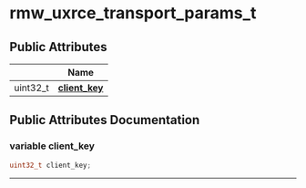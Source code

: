 # rmw_uxrce_transport_params_t



## Public Attributes

|                | Name           |
| -------------- | -------------- |
| uint32_t | **[client_key](Classes/structrmw__uxrce__transport__params__t.md#variable-client_key)**  |

## Public Attributes Documentation

### variable client_key

```cpp
uint32_t client_key;
```


-------------------------------